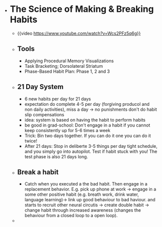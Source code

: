 - # The Science of Making & Breaking Habits
	- {{video https://www.youtube.com/watch?v=Wcs2PFz5q6g}}
	- ## Tools
		- Applying Procedural Memory Visualizations
		- Task Bracketing; Dorsolateral Striatum
		- Phase-Based Habit Plan: Phase 1, 2 and 3
	- ## 21 Day System
		- 6 new habits per day for 21 days
		- expectation do complete 4-5 per day (forgiving producol and non daily activities), miss a day -> no punishments don't do habit slip compensations
		- idea: system is based on having the habit to perform habits
		- be good in grad-school: Don't engage in a habit if you cannot keep consistently up for 5-6 times a week
		- Trick: Bin two days together. If you can do it one you can do it twice!
		- After 21 days: Stop in deliberte 3-5 things per day tight schedule, and you simply go into autopilot. Test if habit stuck with you! The test phase is also 21 days long.
	- ## Break a habit
		- Catch when you executed a the bad habit. Then engage in a replacement behavior. E.g. pick up phone at work -> engage in a some other positive habit (e.g. breath work, drink water, language learning)-> link up good behaviour to bad haviour. and starts to recruit other neural circutis -> create double habit -> change habit through increased awareness (changes the behaviour from a closed loop to a open loop).
	-